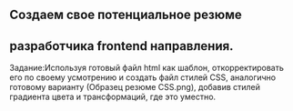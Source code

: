 ## Создаем свое потенциальное резюме
## разработчика frontend направления.

Задание:Используя готовый файл html как шаблон, откорректировать его по своему усмотрению и создать файл стилей CSS, аналогично готовому варианту (Образец резюме CSS.png), добавив стилей градиента цвета и трансформаций, где это уместно.
